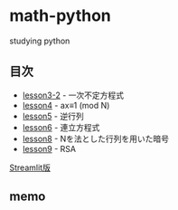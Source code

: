 # math-python
studying python

## 目次

* [lesson3-2](lesson3_2.ipynb) - 一次不定方程式
* [lesson4](lesson4.ipynb) - ax≡1 (mod N)
* [lesson5](lesson5.ipynb) - 逆行列
* [lesson6](lesson6.ipynb) - 連立方程式
* [lesson8](lesson8.ipynb) - Nを法とした行列を用いた暗号
* [lesson9](lesson9.ipynb) - RSA


[Streamlit版](https://share.streamlit.io/orangep1anet/math-python/main/streamlit/math_app.py)

## memo
